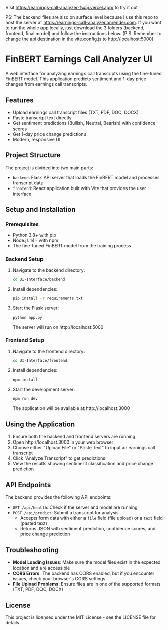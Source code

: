 Visit https://earnings-call-analyzer-fw5j.vercel.app/ to try it out

PS: The backend files are also on surface level because I use this repo to host the server at https://earnings-call-analyzer.onrender.com. If you want to run the whole app locally, just download the 3 folders (backend, frontend, final model) and follow the instructions below. (P.S. Remember to change the api destination in the vite.config.js to http://localhost:5000)
# FinBERT Earnings Call Analyzer UI

A web interface for analyzing earnings call transcripts using the fine-tuned FinBERT model. This application predicts sentiment and 1-day price changes from earnings call transcripts.

## Features

- Upload earnings call transcript files (TXT, PDF, DOC, DOCX)
- Paste transcript text directly
- Get sentiment predictions (Bullish, Neutral, Bearish) with confidence scores
- Get 1-day price change predictions
- Modern, responsive UI

## Project Structure

The project is divided into two main parts:

- `backend`: Flask API server that loads the FinBERT model and processes transcript data
- `frontend`: React application built with Vite that provides the user interface

## Setup and Installation

### Prerequisites

- Python 3.8+ with pip
- Node.js 14+ with npm
- The fine-tuned FinBERT model from the training process

### Backend Setup

1. Navigate to the backend directory:
   ```bash
   cd UI-Interface/backend
   ```

2. Install dependencies:
   ```bash
   pip install -r requirements.txt
   ```

3. Start the Flask server:
   ```bash
   python app.py
   ```

   The server will run on http://localhost:5000

### Frontend Setup

1. Navigate to the frontend directory:
   ```bash
   cd UI-Interface/frontend
   ```

2. Install dependencies:
   ```bash
   npm install
   ```

3. Start the development server:
   ```bash
   npm run dev
   ```

   The application will be available at http://localhost:3000

## Using the Application

1. Ensure both the backend and frontend servers are running
2. Open http://localhost:3000 in your web browser
3. Choose either "Upload File" or "Paste Text" to input an earnings call transcript
4. Click "Analyze Transcript" to get predictions
5. View the results showing sentiment classification and price change prediction

## API Endpoints

The backend provides the following API endpoints:

- `GET /api/health`: Check if the server and model are running
- `POST /api/predict`: Submit a transcript for analysis
  - Accepts form data with either a `file` field (file upload) or a `text` field (pasted text)
  - Returns JSON with sentiment prediction, confidence scores, and price change prediction

## Troubleshooting

- **Model Loading Issues**: Make sure the model files exist in the expected location and are accessible
- **CORS Errors**: The backend has CORS enabled, but if you encounter issues, check your browser's CORS settings
- **File Upload Problems**: Ensure files are in one of the supported formats (TXT, PDF, DOC, DOCX)

## License

This project is licensed under the MIT License - see the LICENSE file for details. 
